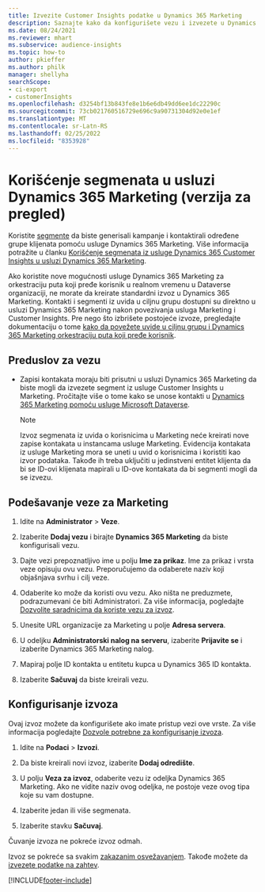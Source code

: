 ```yaml
---
title: Izvezite Customer Insights podatke u Dynamics 365 Marketing
description: Saznajte kako da konfigurišete vezu i izvezete u Dynamics 365 Marketing.
ms.date: 08/24/2021
ms.reviewer: mhart
ms.subservice: audience-insights
ms.topic: how-to
author: pkieffer
ms.author: philk
manager: shellyha
searchScope:
- ci-export
- customerInsights
ms.openlocfilehash: d3254bf13b843fe8e1b6e6db49dd6ee1dc22290c
ms.sourcegitcommit: 73cb021760516729e696c9a90731304d92e0e1ef
ms.translationtype: MT
ms.contentlocale: sr-Latn-RS
ms.lasthandoff: 02/25/2022
ms.locfileid: "8353928"
---
```

# <a name="use-segments-in-dynamics-365-marketing-preview"></a>Korišćenje segmenata u usluzi Dynamics 365 Marketing (verzija za pregled)



Koristite [segmente](segments.md) da biste generisali kampanje i kontaktirali određene grupe klijenata pomoću usluge Dynamics 365 Marketing. Više informacija potražite u članku [Korišćenje segmenata iz usluge Dynamics 365 Customer Insights u usluzi Dynamics 365 Marketing](/dynamics365/marketing/customer-insights-segments).

Ako koristite nove mogućnosti usluge Dynamics 365 Marketing za orkestraciju puta koji pređe korisnik u realnom vremenu u Dataverse organizaciji, ne morate da kreirate standardni izvoz u Dynamics 365 Marketing. Kontakti i segmenti iz uvida u ciljnu grupu dostupni su direktno u usluzi Dynamics 365 Marketing nakon povezivanja usluga Marketing i Customer Insights. Pre nego što izbrišete postojeće izvoze, pregledajte dokumentaciju o tome [kako da povežete uvide u ciljnu grupu i Dynamics 365 Marketing orkestraciju puta koji pređe korisnik](/dynamics365/marketing/real-time-marketing-ci-profile).

## <a name="prerequisite-for-a-connection"></a>Preduslov za vezu

- Zapisi kontakata moraju biti prisutni u usluzi Dynamics 365 Marketing da biste mogli da izvezete segment iz usluge Customer Insights u Marketing. Pročitajte više o tome kako se unose kontakti u [Dynamics 365 Marketing pomoću usluge Microsoft Dataverse](connect-power-query.md).

  > [!NOTE]
  > Izvoz segmenata iz uvida o korisnicima u Marketing neće kreirati nove zapise kontakata u instancama usluge Marketing. Evidencija kontakata iz usluge Marketing mora se uneti u uvid o korisnicima i koristiti kao izvor podataka. Takođe ih treba uključiti u jedinstveni entitet klijenta da bi se ID-ovi klijenata mapirali u ID-ove kontakata da bi segmenti mogli da se izvezu.

## <a name="set-up-connection-to-marketing"></a>Podešavanje veze za Marketing

1. Idite na **Administrator** > **Veze**.

1. Izaberite **Dodaj vezu** i birajte **Dynamics 365 Marketing** da biste konfigurisali vezu.

1. Dajte vezi prepoznatljivo ime u polju **Ime za prikaz**. Ime za prikaz i vrsta veze opisuju ovu vezu. Preporučujemo da odaberete naziv koji objašnjava svrhu i cilj veze.

1. Odaberite ko može da koristi ovu vezu. Ako ništa ne preduzmete, podrazumevani će biti Administratori. Za više informacija, pogledajte [Dozvolite saradnicima da koriste vezu za izvoz](connections.md#allow-contributors-to-use-a-connection-for-exports).

1. Unesite URL organizacije za Marketing u polje **Adresa servera**.

1. U odeljku **Administratorski nalog na serveru**, izaberite **Prijavite se** i izaberite Dynamics 365 Marketing nalog.

1. Mapiraj polje ID kontakta u entitetu kupca u Dynamics 365 ID kontakta.

1. Izaberite **Sačuvaj** da biste kreirali vezu. 

## <a name="configure-an-export"></a>Konfigurisanje izvoza

Ovaj izvoz možete da konfigurišete ako imate pristup vezi ove vrste. Za više informacija pogledajte [Dozvole potrebne za konfigurisanje izvoza](export-destinations.md#set-up-a-new-export).

1. Idite na **Podaci** > **Izvozi**.

1. Da biste kreirali novi izvoz, izaberite **Dodaj odredište**.

1. U polju **Veza za izvoz**, odaberite vezu iz odeljka Dynamics 365 Marketing. Ako ne vidite naziv ovog odeljka, ne postoje veze ovog tipa koje su vam dostupne.

1. Izaberite jedan ili više segmenata.

1. Izaberite stavku **Sačuvaj**.

Čuvanje izvoza ne pokreće izvoz odmah.

Izvoz se pokreće sa svakim [zakazanim osvežavanjem](system.md#schedule-tab). Takođe možete da [izvezete podatke na zahtev](export-destinations.md#run-exports-on-demand). 

[!INCLUDE[footer-include](../includes/footer-banner.md)]

